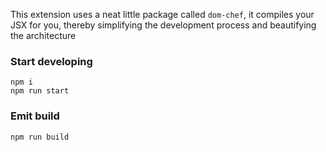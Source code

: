 This extension uses a neat little package called `dom-chef`, it compiles your JSX for you, thereby simplifying the development process and beautifying the architecture

### Start developing

```
npm i
npm run start
```

### Emit build

```
npm run build
```

